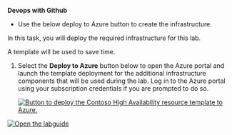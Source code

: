 **Devops with Github**


* Use the below deploy to Azure button to create the infrastructure.



In this task, you will deploy the required infrastructure for this lab.

A template will be used to save time.

1.  Select the **Deploy to Azure** button below to open the Azure portal and launch the template deployment for the additional infrastructure components that will be used during the lab. Log in to the Azure portal using your subscription credentials if you are prompted to do so.

  
    [![Button to deploy the Contoso High Availability resource template to Azure.](https://aka.ms/deploytoazurebutton "Deploy the Contoso HA resources to Azure")](https://portal.azure.com/#create/Microsoft.Template/uri/https%3A%2F%2Fraw.githubusercontent.com%2FCloudLabsAI-Azure%2FDevops-with-Github%2Fmain%2Ftemplate%2Ftemplate.Json)
    
       
[![Open the labguide](https://raw.githubusercontent.com/CloudLabsAI-Azure/Devops-with-Github/edit/main/images/visualizebutton.png)](https://experience.cloudlabs.ai/#/labguidepreview/47b6db5e-d056-4284-9f2b-36867257dd6b "Open the labguide")
